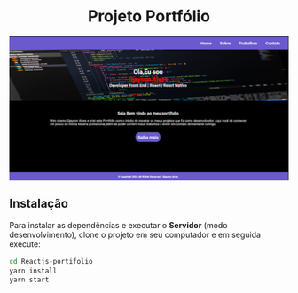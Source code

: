 <h1 align="center">Projeto Portfólio</h1>
<img src="https://github.com/Djaysson/Reactjs-portifolio/blob/master/static/home.png" align="center"></img>

  ## Instalação 
Para instalar as dependências e executar o **Servidor** (modo desenvolvimento), clone o projeto em seu computador e em seguida execute:

```bash
cd Reactjs-portifolio
yarn install
yarn start
```
